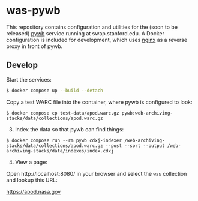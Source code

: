 # was-pywb

This repository contains configuration and utilities for the (soon to be released) [pywb] service running at swap.stanford.edu.
A Docker configuration is included for development, which uses [nginx] as a reverse proxy in front of pywb.

## Develop

Start the services:

```bash
$ docker compose up --build --detach
```

Copy a test WARC file into the container, where pywb is configured to look:

```
$ docker compose cp test-data/apod.warc.gz pywb:web-archiving-stacks/data/collections/apod.warc.gz
```

3. Index the data so that pywb can find things:

```
$ docker compose run --rm pywb cdxj-indexer /web-archiving-stacks/data/collections/apod.warc.gz --post --sort --output /web-archiving-stacks/data/indexes/index.cdxj
```

4. View a page:

Open http://localhost:8080/ in your browser and select the `was` collection and lookup this URL:

   https://apod.nasa.gov

[pywb]: https://pywb.readthedocs.io/
[nginx]: https://nginx.org/
